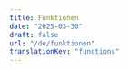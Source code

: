 ```yaml
---
title: Funktionen
date: "2025-03-30"
draft: false
url: "/de/funktionen"
translationKey: "functions"
---
```


<!-- bei single pages kommt alles in den frontmatter ... -->